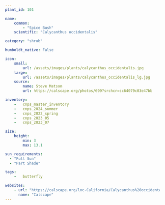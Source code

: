 ```yaml
---
plant_id: 101

name: 
    common: 
        - "Spice Bush"   
    scientific: "Calycanthus occidentalis"  

category: "shrub"

humboldt_native: False

icon: 
    small: 
        url: /assets/images/plants/calycanthus_occidentalis.jpg 
    large: 
        url: /assets/images/plants/calycanthus_occidentalis_lg.jpg 
    source: 
        name: Steve Matson 
        url: https://calscape.org/photos/699?srchcr=sc64079c03e47bb 

inventory: 
    -   cnps_master_inventory
    -   cnps_2024_summer
    -   cnps_2022_spring
    -   cnps_2023_05 
    -   cnps_2023_07 

size:
    height: 
        min: 3
        max: 13.1

sun_requirements:
  - "Full Sun"
  - "Part Shade"

tags: 
    -   butterfly

websites:
    - url: "https://calscape.org/loc-California/Calycanthus%20occidentalis(%20)" 
      name: "Calscape"
---
```




